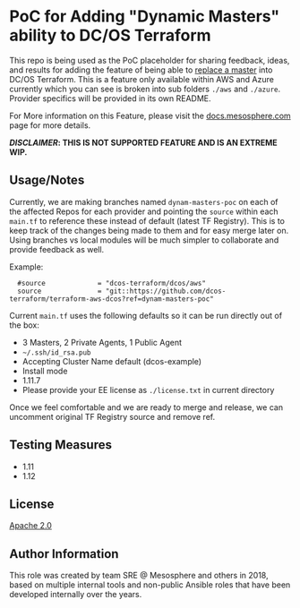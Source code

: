 # PoC for Adding "Dynamic Masters" ability to DC/OS Terraform
This repo is being used as the PoC placeholder for sharing feedback, ideas, and results for adding the feature of being able to [replace a master](https://docs.mesosphere.com/1.12/administering-clusters/replacing-a-master-node/) into DC/OS Terraform. This is a feature only available within AWS and Azure currently which you can see is broken into sub folders `./aws` and `./azure`. Provider specifics will be provided in its own README.

For More information on this Feature, please visit the [docs.mesosphere.com](https://docs.mesosphere.com/1.12/administering-clusters/replacing-a-master-node/) page for more details. 

<b> *DISCLAIMER*: THIS IS NOT SUPPORTED FEATURE AND IS AN EXTREME WIP.</b>

## Usage/Notes
Currently, we are making branches named `dynam-masters-poc` on each of the affected Repos for each provider and pointing the `source` within each `main.tf` to reference these instead of default (latest TF Registry). This is to keep track of the changes being made to them and for easy merge later on. Using branches vs local modules will be much simpler to collaborate and provide feedback as well.

Example:
``` 
  #source             = "dcos-terraform/dcos/aws"
  source              = "git::https://github.com/dcos-terraform/terraform-aws-dcos?ref=dynam-masters-poc"
```


Current `main.tf` uses the following defaults so it can be run directly out of the box:
- 3 Masters, 2 Private Agents, 1 Public Agent
- `~/.ssh/id_rsa.pub`
- Accepting Cluster Name default (dcos-example)
- Install mode
- 1.11.7
- Please provide your EE license as `./license.txt` in current directory

Once we feel comfortable and we are ready to merge and release, we can uncomment original TF Registry source and remove ref.

## Testing Measures
- 1.11
- 1.12


## License
[Apache 2.0](http://www.apache.org/licenses/LICENSE-2.0)

## Author Information
This role was created by team SRE @ Mesosphere and others in 2018, based on multiple internal tools and non-public Ansible roles that have been developed internally over the years.